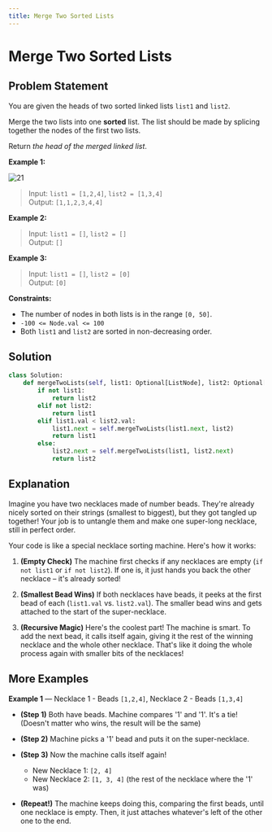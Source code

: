 ```yaml
---
title: Merge Two Sorted Lists
---
```


# Merge Two Sorted Lists

<Badge type="warning" text="LeetCode" /> <a href="https://leetcode.com/problems/merge-two-sorted-lists/" target="_blank"><Badge type="warning" text="#21" /> </a> <Badge type="info" text="🟢 Easy" /> <Badge type="info" text="Python3" /> <a href="https://github.com/noeyislearning" target="_blank"><Badge type="tip" text="Solve by @noeyislearning" /> </a>

## Problem Statement

You are given the heads of two sorted linked lists `list1` and `list2`.

Merge the two lists into one **sorted** list. The list should be made by splicing together the nodes of the first two lists.

Return _the head of the merged linked list_.

**Example 1:**

![21](https://i.imgur.com/Gqh6WUa.png)

> Input: `list1 = [1,2,4]`, `list2 = [1,3,4]`  
> Output: `[1,1,2,3,4,4]`

**Example 2:**

> Input: `list1 = []`, `list2 = []`  
> Output: `[]`

**Example 3:**

> Input: `list1 = []`, `list2 = [0]`  
> Output: `[0]`

**Constraints:**

- The number of nodes in both lists is in the range `[0, 50]`.
- `-100 <= Node.val <= 100`
- Both `list1` and `list2` are sorted in non-decreasing order.

## Solution

```python
class Solution:
    def mergeTwoLists(self, list1: Optional[ListNode], list2: Optional[ListNode]) -> Optional[ListNode]:
        if not list1:
            return list2
        elif not list2:
            return list1
        elif list1.val < list2.val:
            list1.next = self.mergeTwoLists(list1.next, list2)
            return list1
        else:
            list2.next = self.mergeTwoLists(list1, list2.next)
            return list2
```

## Explanation

Imagine you have two necklaces made of number beads. They're already nicely sorted on their strings (smallest to biggest), but they got tangled up together! Your job is to untangle them and make one super-long necklace, still in perfect order.

Your code is like a special necklace sorting machine. Here's how it works:

1. **(Empty Check)** The machine first checks if any necklaces are empty (`if not list1` or `if not list2`). If one is, it just hands you back the other necklace – it's already sorted!

2. **(Smallest Bead Wins)** If both necklaces have beads, it peeks at the first bead of each (`list1.val` vs. `list2.val`). The smaller bead wins and gets attached to the start of the super-necklace.

3. **(Recursive Magic)** Here's the coolest part! The machine is smart. To add the next bead, it calls itself again, giving it the rest of the winning necklace and the whole other necklace. That's like it doing the whole process again with smaller bits of the necklaces!

## More Examples

**Example 1** — Necklace 1 - Beads `[1,2,4]`, Necklace 2 - Beads `[1,3,4]` <Badge type="tip" text="@noeyislearning" />

- **(Step 1)** Both have beads. Machine compares '1' and '1'. It's a tie! (Doesn't matter who wins, the result will be the same)
- **(Step 2)** Machine picks a '1' bead and puts it on the super-necklace.
- **(Step 3)** Now the machine calls itself again!

  - New Necklace 1: `[2, 4]`
  - New Necklace 2: `[1, 3, 4]` (the rest of the necklace where the '1' was)

- **(Repeat!)** The machine keeps doing this, comparing the first beads, until one necklace is empty. Then, it just attaches whatever's left of the other one to the end.
